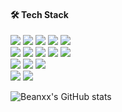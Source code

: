 #### 🛠 Tech Stack
<img src="https://img.shields.io/badge/JavaScript-F7DF1E?style=flat-badge&logo=JavaScript&logoColor=white"/> <img src="https://img.shields.io/badge/TypeScript-2d79c7?style=flat-badge&logo=TypeScript&logoColor=white"/> <img src="https://img.shields.io/badge/HTML5-E34F26?style=flat-badge&logo=HTML5&logoColor=white"/> <img src="https://img.shields.io/badge/CSS3-1572B6?style=flat-badge&logo=CSS3&logoColor=white"/> <img src="https://img.shields.io/badge/Python-3766AB?style=flat-badge&logo=Python&logoColor=white"/>
<br/>
  <img src="https://img.shields.io/badge/React-7ddfff?style=flat-badge&logo=React&logoColor=black"/> <img src="https://img.shields.io/badge/React Native-61DAFB?style=flat-badge&logo=React&logoColor=white"/> <img src="https://img.shields.io/badge/redux--toolkit-%23593d88.svg?style=flat-badge&logo=redux&logoColor=white"/> <img src="https://img.shields.io/badge/styled_components-e084c6?style=flat-badge&logo=styled-components&logoColor=white"/>
  <img src="https://img.shields.io/badge/storybook-FF4785.svg?style=flat-badge&logo=storybook&logoColor=white"/>
  <br/>
  <img src="https://img.shields.io/badge/Node.js-339933?style=flat-badge&logo=Node.js&logoColor=white"/> <img src="https://img.shields.io/badge/Express-000000?style=flat-badge&logo=Express&logoColor=white"/> <img src="https://img.shields.io/badge/MongoDB-%234ea94b.svg?style=flat-badge&logo=mongodb&logoColor=white" />
  <br/>
 <img src="https://img.shields.io/badge/Git-f05030?style=flat-badge&logo=Git&logoColor=white"/> <img src="https://img.shields.io/badge/GitHub-black?style=flat-badge&logo=GitHub&logoColor=white"/>

<!-- [![Solved.ac프로필](http://mazassumnida.wtf/api/mini/generate_badge?boj=tnqls1211v)](https://solved.ac/tnqls1211v) -->

![Beanxx's GitHub stats](https://github-readme-stats.vercel.app/api?username=Beanxx&show_icons=true&theme=tokyonight)
 
 
<!-- ![Top Langs](https://github-readme-stats.vercel.app/api/top-langs/?username=Beanxx&layout=compact&theme=tokyonight) -->
  
 <!-- <img src="https://img.shields.io/badge/MySQL-4479A1?style=flat-square&logo=MySQL&logoColor=white"/> <img src="https://img.shields.io/badge/MongoDB-47A248?style=flat-square&logo=MongoDB&logoColor=white"/>
<br/>
 <img src="https://img.shields.io/badge/AWS-232F3E?style=flat-square&logo=AmazonAWS&logoColor=white"/> <img src="https://img.shields.io/badge/Firebase-FFCA28?style=flat-square&logo=Firebase&logoColor=white"/> -->

<!-- [![Solved.ac Profile](http://mazassumnida.wtf/api/v2/generate_badge?boj=tnqls1211v)](https://solved.ac/tnqls1211v/) -->
<!-- <img src="https://img.shields.io/badge/SpringBoot-6DB33F?style=flat-square&logo=SpringBoot&logoColor=white"/> -->

<!-- <img src="https://img.shields.io/badge/Koa-33333D?style=flat-square&logo=Koa&logoColor=white"/> -->
